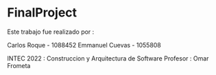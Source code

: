 # FinalProject

Este trabajo fue realizado por :

Carlos Roque - 1088452
Emmanuel Cuevas - 1055808

INTEC 2022 : Construccion y Arquitectura de Software
Profesor : Omar Frometa
